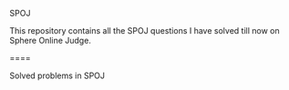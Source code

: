 SPOJ

This repository contains all the SPOJ questions I have solved till now on Sphere Online Judge.

====

Solved problems in SPOJ
